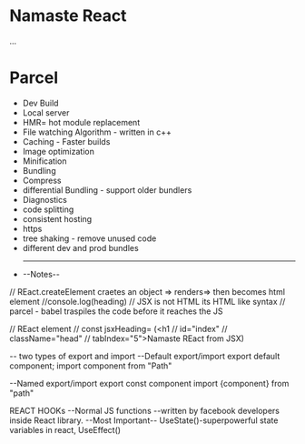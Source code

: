 # Namaste React

...

# Parcel

- Dev Build
- Local server
- HMR= hot module replacement
- File watching Algorithm - written in c++
- Caching - Faster builds
- Image optimization
- Minification
- Bundling
- Compress
- differential Bundling - support older bundlers
- Diagnostics
- code splitting
- consistent hosting
- https
- tree shaking - remove unused code
- different dev and prod bundles
- ***
  --Notes--

// REact.createElement craetes an object => renders=> then becomes html element
//console.log(heading)
// JSX is not HTML its HTML like syntax
// parcel - babel traspiles the code before it reaches the JS

// REact element
// const jsxHeading= (<h1
// id="index"
// className="head"
// tabIndex="5">Namaste REact from JSX</h1>)

-- two types of export and import
--Default export/import
export default component;
import component from "Path"

--Named export/import
export const component
import {component} from "path"

REACT HOOKs
--Normal JS functions
--written by facebook developers inside React library.
--Most Important-- UseState()-superpowerful state variables in react,
UseEffect()
